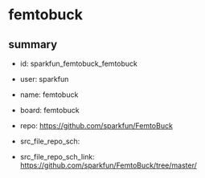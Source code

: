 # femtobuck
 
## summary 
* id: sparkfun_femtobuck_femtobuck
* user: sparkfun
* name: femtobuck
* board: femtobuck
* repo: https://github.com/sparkfun/FemtoBuck



* src_file_repo_sch: 
* src_file_repo_sch_link: https://github.com/sparkfun/FemtoBuck/tree/master/






